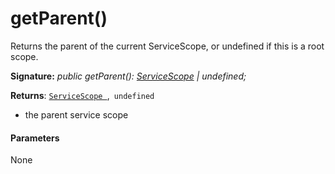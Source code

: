 # getParent()



Returns the parent of the current ServiceScope, or undefined if this is a root scope.

**Signature:** _public getParent(): [ServiceScope](../../sp-core-library.api/class/servicescope.md) | undefined;_

**Returns**: [`ServiceScope `](../../sp-core-library.api/class/servicescope.md),` undefined`



- the parent service scope

#### Parameters
None


